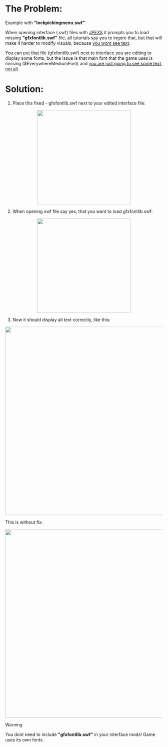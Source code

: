 # The Problem:

Example with __"lockpickingmenu.swf"__
 
  When opening interface (.swf) files with [JPEXS](https://github.com/jindrapetrik/jpexs-decompiler)
it prompts you to load missing __"gfxfontlib.swf"__ file,
all tutorials say you to ingore that, but that will make it harder to modify visuals,
because <ins>you wont see text</ins>.
 
You can put that file (gfxfontlib.swf) next to interface you are editing to display some fonts, 
but the issue is that main font that the game uses is missing ($EverywhereMediumFont)
and <ins>you are just going to see some text, not all</ins>.
 
# Solution:

1. Place this fixed - gfxfontlib.swf
next to your edited interface file:
<div align="center">
<img width="300" src="https://github.com/user-attachments/assets/3bbc2e4f-cc96-4ee8-9a92-812a6912d6b6" />
</div>
 
2. When opening swf file say yes, that you want to load gfxfontlib.swf:

<div align="center">
<img width="300" src="https://github.com/user-attachments/assets/368935b5-8ece-471c-8e1c-57be4d5a5a4a" />
</div>
 
3. Now it should display all text correctly, like this:

<div align="center">
<img width="600" src="https://github.com/user-attachments/assets/cef35838-074f-4cd7-8539-fea37f342433" />
</div>
 
This is without fix:

<div align="center">
<img width="600" src="https://github.com/user-attachments/assets/aec443b3-867b-4f3f-bff5-601fffdd75ef" />
</div>

> [!WARNING]
> You dont need to include __"gfxfontlib.swf"__ in your interface mods!
> Game uses its own fonts.

